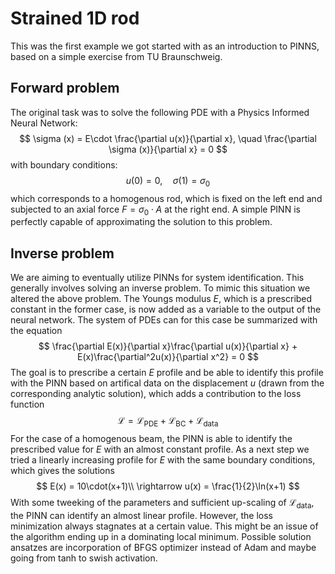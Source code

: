# Strained 1D rod 
This was the first example we got started with as an introduction to PINNS, based on a simple exercise from TU Braunschweig. 

## Forward problem
The original task was to solve the following PDE with a Physics Informed Neural Network:
$$
\sigma (x) = E\cdot \frac{\partial u(x)}{\partial x}, \quad \frac{\partial \sigma (x)}{\partial x} = 0
$$
with boundary conditions:
$$
u(0) = 0,\quad \sigma (1) = \sigma_0
$$
which corresponds to a homogenous rod, which is fixed on the left end and subjected to an axial force $F=\sigma_0\cdot A$ at the right end. A simple PINN is perfectly capable of approximating the solution to this problem.
## Inverse problem
We are aiming to eventually utilize PINNs for system identification. This generally involves solving an inverse problem. To mimic this situation we altered the above problem. The Youngs modulus $E$, which is a prescribed constant in the former case, is now added as a variable to the output of the neural network. The system of PDEs can for this case be summarized with the equation
$$
\frac{\partial E(x)}{\partial x}\frac{\partial u(x)}{\partial x} + E(x)\frac{\partial^2u(x)}{\partial x^2} = 0
$$
The goal is to prescribe a certain $E$ profile and be able to identify this profile with the PINN based on artifical data on the displacement $u$ (drawn from the corresponding analytic solution), which adds a contribution to the loss function 
$$
\mathcal{L} = \mathcal{L}_\text{PDE} + \mathcal{L}_\text{BC} + \mathcal{L}_\text{data}
$$
For the case of a homogenous beam, the PINN is able to identify the prescribed value for $E$ with an almost constant profile. 
As a next step we tried a linearly increasing profile for $E$ with the same boundary conditions, which gives the solutions
$$
E(x) = 10\cdot(x+1)\\
\rightarrow u(x) = \frac{1}{2}\ln(x+1)
$$
With some tweeking of the parameters and sufficient up-scaling of $\mathcal{L}_\text{data}$, the PINN can identify an almost linear profile. However, the loss minimization always stagnates at a certain value. This might be an issue of the algorithm ending up in a dominating local minimum. Possible solution ansatzes are incorporation of BFGS optimizer instead of Adam and maybe going from tanh to swish activation.